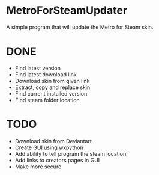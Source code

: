 MetroForSteamUpdater
====================

A simple program that will update the Metro for Steam skin.

DONE
===============
- Find latest version
- Find latest download link
- Download skin from given link
- Extract, copy and replace skin
- Find current installed version
- Find steam folder location


TODO
================
- Download skin from Deviantart
- Create GUI using wxpython
- Add ability to tell program the steam location
- Add links to creators pages in GUI
- Make more secure
